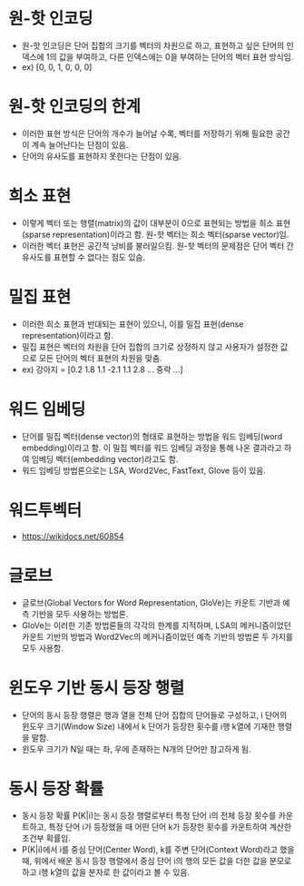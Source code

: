 # 원-핫 인코딩
- 원-핫 인코딩은 단어 집합의 크기를 벡터의 차원으로 하고, 표현하고 싶은 단어의 인덱스에 1의 값을 부여하고, 다른 인덱스에는 0을 부여하는 단어의 벡터 표현 방식임.
- ex) [0, 0, 1, 0, 0, 0]  

# 원-핫 인코딩의 한계
- 이러한 표현 방식은 단어의 개수가 늘어날 수록, 벡터를 저장하기 위해 필요한 공간이 계속 늘어난다는 단점이 있음.
- 단어의 유사도를 표현하지 못한다는 단점이 있음.

# 희소 표현
- 이렇게 벡터 또는 행렬(matrix)의 값이 대부분이 0으로 표현되는 방법을 희소 표현(sparse representation)이라고 함. 원-핫 벡터는 희소 벡터(sparse vector)임.
- 이러한 벡터 표현은 공간적 낭비를 불러일으킴. 원-핫 벡터의 문제점은 단어 벡터 간 유사도를 표현할 수 없다는 점도 있슴.

# 밀집 표현
- 이러한 희소 표현과 반대되는 표현이 있으니, 이를 밀집 표현(dense representation)이라고 함.
- 밀집 표현은 벡터의 차원을 단어 집합의 크기로 상정하지 않고 사용자가 설정한 값으로 모든 단어의 벡터 표현의 차원을 맞춤.
- ex) 강아지 = [0.2 1.8 1.1 -2.1 1.1 2.8 ... 중략 ...]
  
# 워드 임베딩
- 단어를 밀집 벡터(dense vector)의 형태로 표현하는 방법을 워드 임베딩(word embedding)이라고 함. 이 밀집 벡터를 워드 임베딩 과정을 통해 나온 결과라고 하여 임베딩 벡터(embedding vector)라고도 함.
- 워드 임베딩 방법론으로는 LSA, Word2Vec, FastText, Glove 등이 있음.

# 워드투벡터
- https://wikidocs.net/60854

# 글로브
- 글로브(Global Vectors for Word Representation, GloVe)는 카운트 기반과 예측 기반을 모두 사용하는 방법론.
- GloVe는 이러한 기존 방법론들의 각각의 한계를 지적하며, LSA의 메커니즘이었던 카운트 기반의 방법과 Word2Vec의 메커니즘이었던 예측 기반의 방법론 두 가지를 모두 사용함.

# 윈도우 기반 동시 등장 행렬
- 단어의 동시 등장 행렬은 행과 열을 전체 단어 집합의 단어들로 구성하고, i 단어의 윈도우 크기(Window Size) 내에서 k 단어가 등장한 횟수를 i행 k열에 기재한 행렬을 말함.
- 윈도우 크기가 N일 때는 좌, 우에 존재하는 N개의 단어만 참고하게 됨.

# 동시 등장 확률
- 동시 등장 확률 P(K|i)는 동시 등장 행렬로부터 특정 단어 i의 전체 등장 횟수를 카운트하고, 특정 단어 i가 등장했을 때 어떤 단어 k가 등장한 횟수를 카운트하여 계산한 조건부 확률임.
- P(K|i)에서 i를 중심 단어(Center Word), k를 주변 단어(Context Word)라고 했을 때, 위에서 배운 동시 등장 행렬에서 중심 단어 i의 행의 모든 값을 더한 값을 분모로 하고 i행 k열의 값을 분자로 한 값이라고 볼 수 있음.

